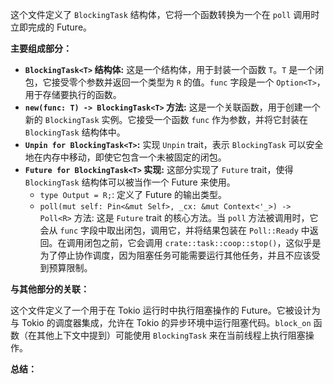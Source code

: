 这个文件定义了 `BlockingTask` 结构体，它将一个函数转换为一个在 `poll` 调用时立即完成的 Future。

**主要组成部分：**

*   **`BlockingTask<T>` 结构体:**  这是一个结构体，用于封装一个函数 `T`。`T` 是一个闭包，它接受零个参数并返回一个类型为 `R` 的值。`func` 字段是一个 `Option<T>`，用于存储要执行的函数。
*   **`new(func: T) -> BlockingTask<T>` 方法:**  这是一个关联函数，用于创建一个新的 `BlockingTask` 实例。它接受一个函数 `func` 作为参数，并将它封装在 `BlockingTask` 结构体中。
*   **`Unpin for BlockingTask<T>`:**  实现 `Unpin` trait，表示 `BlockingTask` 可以安全地在内存中移动，即使它包含一个未被固定的闭包。
*   **`Future for BlockingTask<T>` 实现:**  这部分实现了 `Future` trait，使得 `BlockingTask` 结构体可以被当作一个 Future 来使用。
    *   `type Output = R;`: 定义了 Future 的输出类型。
    *   `poll(mut self: Pin<&mut Self>, _cx: &mut Context<'_>) -> Poll<R>` 方法:  这是 `Future` trait 的核心方法。当 `poll` 方法被调用时，它会从 `func` 字段中取出闭包，调用它，并将结果包装在 `Poll::Ready` 中返回。在调用闭包之前，它会调用 `crate::task::coop::stop()`，这似乎是为了停止协作调度，因为阻塞任务可能需要运行其他任务，并且不应该受到预算限制。

**与其他部分的关联：**

这个文件定义了一个用于在 Tokio 运行时中执行阻塞操作的 Future。它被设计为与 Tokio 的调度器集成，允许在 Tokio 的异步环境中运行阻塞代码。`block_on` 函数（在其他上下文中提到）可能使用 `BlockingTask` 来在当前线程上执行阻塞操作。

**总结：**

